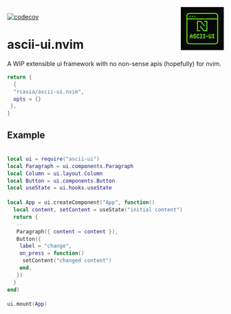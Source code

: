<img align="right" width="100px" src="./logo.png" alt="Ascii-UI Logo" />

[![codecov](https://codecov.io/gh/rcasia/ascii-ui.nvim/graph/badge.svg?token=J5ISORZOQF)](https://codecov.io/gh/rcasia/ascii-ui.nvim)

# ascii-ui.nvim

A WIP extensible ui framework with no non-sense apis (hopefully) for nvim.

```lua
return {
  { 
  "rcasia/ascii-ui.nvim", 
  opts = {}
 },
}
```

## Example

```lua

local ui = require("ascii-ui")
local Paragraph = ui.components.Paragraph
local Column = ui.layout.Column
local Button = ui.components.Button
local useState = ui.hooks.useState

local App = ui.createComponent("App", function()
  local content, setContent = useState("initial content")
  return {
   --
   Paragraph({ content = content }),
   Button({
    label = "change",
    on_press = function()
     setContent("changed content")
    end,
   })
  }
end)

ui.mount(App)

```
